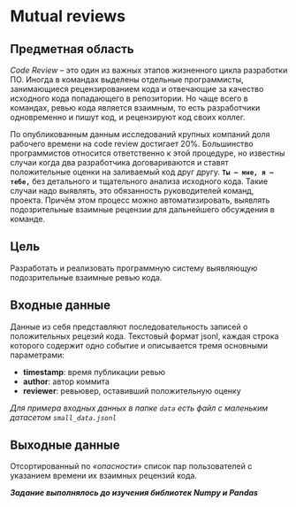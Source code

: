 Mutual reviews
=
Предметная область
- 

 *Code Review* – это один из важных этапов жизненного цикла разработки ПО. Иногда в командах выделены отдельные программисты, занимающиеся рецензированием кода и отвечающие за качество исходного кода попадающего в репозитории. Но чаще всего в командах, ревью кода является взаимным, то есть разработчики одновременно и пишут код, и рецензируют код своих коллег. 

По опубликованным данным исследований крупных компаний доля рабочего времени на code review достигает 20%. Большинство программистов относится ответственно к этой процедуре, но известны случаи когда два разработчика договариваются и ставят положительные оценки на заливаемый код друг другу. **`Ты — мне, я — тебе,`** без детального и тщательного анализа исходного кода. Такие случаи надо выявлять, это обязанность руководителей команд, проекта. Причём этом процесс можно автоматизировать, выявлять подозрительные взаимные рецензии для дальнейшего обсуждения в команде.

Цель
-
Разработать и реализовать программную систему выявляющую подозрительные взаимные ревью кода.

Входные данные
-
Данные из себя представляют последовательность записей о положительных рецезий кода. Текстовый формат jsonl, каждая строка которого содержит одно событие и описывается тремя основными параметрами:
- **timestamp**: время публикации ревью
- **author**: автор коммита
- **reviewer**: ревьювер, оставивший положительную оценку

*Для примера входных данных в папке `data` есть файл с маленьким датасетом `small_data.jsonl`*

Выходные данные
-
Отсортированный по *«опасности»* список пар пользователей с указанием времени их взаимных рецензий кода.

***Задание выполнялось до изучения библиотек Numpy и Pandas***
